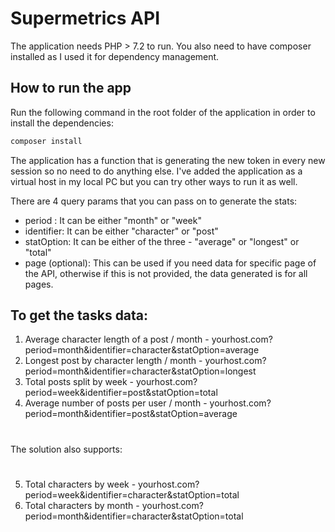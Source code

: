 # Supermetrics API

The application needs PHP > 7.2 to run. You also need to have composer installed as I used it for dependency management.

## How to run the app
Run the following command in the root folder of the application in order to install the dependencies:
```bash
composer install
```
The application has a function that is generating the new token in every new session so no need to do anything else.
I've added the application as a virtual host in my local PC but you can try other ways to run it as well.

There are 4 query params that you can pass on to generate the stats:
- period : It can be either "month" or "week"
- identifier: It can be either "character" or "post"
- statOption: It can be either of the three - "average" or "longest" or "total"
- page (optional): This can be used if you need data for specific page of the API, otherwise if this is not provided, the data generated is for all pages.

## To get the tasks data:

1. Average character length of a post / month - yourhost.com?period=month&identifier=character&statOption=average
2. Longest post by character length / month - yourhost.com?period=month&identifier=character&statOption=longest
3. Total posts split by week - yourhost.com?period=week&identifier=post&statOption=total
4. Average number of posts per user / month - yourhost.com?period=month&identifier=post&statOption=average

#

The solution also supports:
#
5. Total characters by week - yourhost.com?period=week&identifier=character&statOption=total
6. Total characters by month - yourhost.com?period=month&identifier=character&statOption=total
